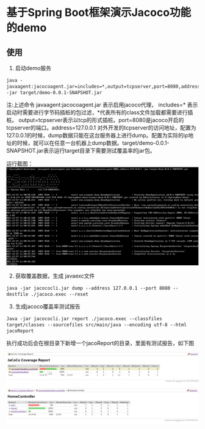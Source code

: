 # 基于Spring Boot框架演示Jacoco功能的demo
## 使用
1. 启动demo服务
~~~
java -javaagent:jacocoagent.jar=includes=*,output=tcpserver,port=8080,address=127.0.0.1 -jar target/demo-0.0.1-SNAPSHOT.jar
~~~
  注:上述命令 javaagent:jacocoagent.jar 表示启用jacoco代理， includes=* 表示启动时需要进行字节码插桩的包过滤，*代表所有的class文件加载都需要进行插桩。
  output=tcpserver表示以tcp的形式插桩。port=8080是jacoco开启的tcpserver的端口。address=127.0.0.1 对外开发的tcpserver的访问地址，配置为127.0.0.1的时候，dump数据只能在这台服务器上进行dump。配置为实际的ip地址的时候，就可以在任意一台机器上dump数据。target/demo-0.0.1-SNAPSHOT.jar表示运行target目录下需要测试覆盖率的jar包。

运行截图：
![Image](pic/1.png "1.png")

2. 获取覆盖数据，生成 javaexc文件
~~~
java -jar jacococli.jar dump --address 127.0.0.1 --port 8080 --destfile ./jacoco.exec --reset
~~~

3. 生成jacoco覆盖率测试报告
~~~
Java -jar jacococli.jar report ./jacoco.exec --classfiles target/classes --sourcefiles src/main/java --encoding utf-8 --html jacoReport
~~~
执行成功后会在根目录下新增一个jacoReport的目录，里面有测试报告，如下图

![IsXMnO.png](./2.png)
![IsXMnO.png](./3.png)
